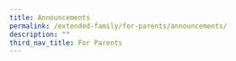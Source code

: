```yaml
---
title: Announcements
permalink: /extended-family/for-parents/announcements/
description: ""
third_nav_title: For Parents
---
```

